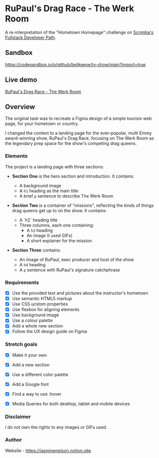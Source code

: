 # RuPaul's Drag Race - The Werk Room
A re-interpretation of the "Hometown Homepage" challenge on [Scrimba's Fullstack Developer Path](https://scrimba.com/fullstack-path-c0fullstack).

## Sandbox
https://codesandbox.io/p/github/belikeeve/tv-show/main?import=true

## Live demo
[RuPaul's Drag Race - The Werk Room](https://sprightly-paprenjak-510104.netlify.app/)

## Overview

The original task was to recreate a Figma design of a simple tourism web page, for your hometown or country.

I changed the context to a landing page for the ever-popular, multi Emmy award-winning show, RuPaul's Drag Race, focusing on The Werk Room as the legendary prep space for the show's competing drag queens.

### Elements

The project is a landing page with three sections:

- **Section One** is the hero section and introduction. It contains:
  - A background image
  - A `h1` heading as the main title
  - A brief `p` sentence to describe The Werk Room

- **Section Two** is a container of "missions", reflecting the kinds of things drag queens get up to on the show. It contains:
  - A `h2´ heading title
  - Three columns, each one containing:
      - A `h3` heading
      - An image (I used GIFs)
      - A short explainer for the mission
        
- **Section Three** contains:
  - An image of RuPaul, exec producer and host of the show
  - A `h4` heading
  - A `p` sentence with RuPaul's signature catchphrase


### Requirements

  - [x] Use the provided text and pictures about the instructor's hometown
  - [x] Use semantic HTML5 markup
  - [x] Use CSS ucstom properties
  - [x] Use flexbox for aligning elements
  - [x] Use background image
  - [x] Use a colour palette
  - [x] Add a whole new section
  - [x] Follow the UX design guide on Figma

### Stretch goals

  - [x] Make it your own
  - [x] Add a new section
  - [x] Use a different color palette
  - [x] Add a Google font
  - [x] Find a way to use :hover
  - [x] Media Queries for both desktop, tablet and mobile devices


### Disclaimer

I do not own the rights to any images or GIFs used.

### Author

Website - https://jasminenelson.notion.site

